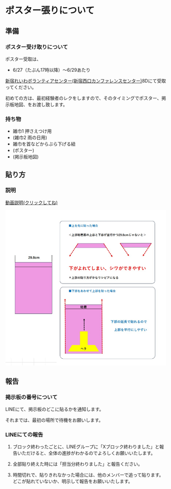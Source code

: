 # ポスター張りについて

## 準備
### ポスター受け取りについて

ポスター受取は、
- 6/27（たぶん17時以降）～6/29あたり
  
[新宿れいわボランティアセンター(新宿西口カンファレンスセンター)](https://www.kashikaigishitsu.net/facilitys/cc-shinjuku-nishiguchi/)8Dにて受取ってください。

初めての方は、最初経験者のレクをしますので、そのタイミングでポスター、掲示板地図、をお渡し致します。

### 持ち物
- 雑巾1 押さえつけ用
- (雑巾2 雨の日用)
- 雑巾を首などからぶら下げる紐
- (ポスター)
- (掲示板地図)

## 貼り方
### 説明
[動画説明(クリックしてね)](img/how_to_poster.mp4)

![下を合わせてから上部を貼った方が良い理由](img/how_to_poster.jpg)

## 報告
### 掲示板の番号について
LINEにて、掲示板のどこに貼るかを通知します。

それまでは、最初の場所で待機をお願いします。

### LINEにての報告
1. ブロック終わったごとに、LINEグループに「Xブロック終わりました」と報告いただけると、全体の進捗がわかるのでよろしくお願いいたします。

2. 全部貼り終えた時には「担当分終わりました」と報告ください。

3. 時間切れで、貼りきれなかった場合には、他のメンバーで追って貼ります。どこが貼れていないか、明示して報告をお願いいたします。